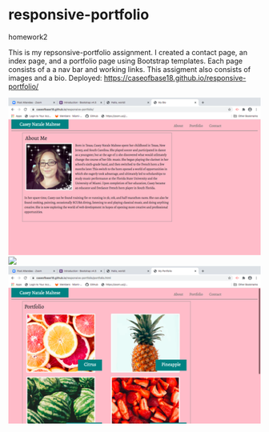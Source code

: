 # responsive-portfolio
homework2

This is my repsonsive-portfolio assignment.  I created a contact page, an index page, and a portfolio page using Bootstrap templates. Each page consists of a a nav bar and working links.  This assigment also consists of images and a bio.
Deployed: https://caseofbase18.github.io/responsive-portfolio/

<img src="MyBio.jpg">
<img src="MyContacts.jpg">
<img src="MyPortfolio.jpg">
